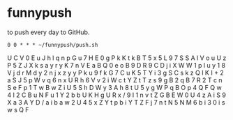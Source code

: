 # funnypush
to push every day to GitHub.

```
0 0 * * * ~/funnypush/push.sh
```
U
C
V
0
E
u
J
h
l
q
n
p
G
u
7
H
E
0
g
P
k
K
t
k
B
T
5
x
5
L
9
7
S
S
A
l
V
o
u
U
z
P
5
Z
J
X
k
s
a
y
r
y
K
7
n
V
E
a
B
Q
0
e
o
B
9
D
R
9
C
D
j
i
X
W
W
1
p
l
u
y
1
8
V
j
d
r
M
d
y
2
n
j
x
z
y
y
P
k
u
9
f
k
G
7
C
u
K
5
T
Y
i
3
g
S
C
s
k
z
Q
I
K
I
+
2
a
S
J
5
p
W
v
q
6
n
x
U
R
h
6
V
v
2
i
W
c
t
Y
Z
t
T
z
s
9
g
B
2
q
B
7
R
2
T
c
n
S
e
F
p
1
T
w
B
w
Z
i
U
5
S
h
D
W
y
3
A
h
8
t
U
5
y
g
W
P
q
B
O
p
4
Q
F
Q
w
4
l
2
C
B
u
N
F
u
1
Y
2
b
b
U
K
H
g
U
R
x
/
9
I
1
n
v
t
Z
G
B
E
W
0
U
4
z
A
i
S
9
X
a
3
A
Y
D
/
a
i
b
a
w
2
U
4
5
x
Z
Y
t
p
b
i
Y
T
Z
F
j
7
n
t
N
5
N
M
6
b
i
3
0
i
s
w
s
Q
F
